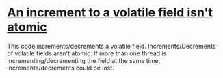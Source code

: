 # [An increment to a volatile field isn't atomic](https://spotbugs.readthedocs.io/en/latest/bugDescriptions.html#VO_VOLATILE_INCREMENT)

This code increments/decrements a volatile field. Increments/Decrements of volatile fields aren't
atomic. If more than one thread is incrementing/decrementing the field at the same time,
increments/decrements could be lost.